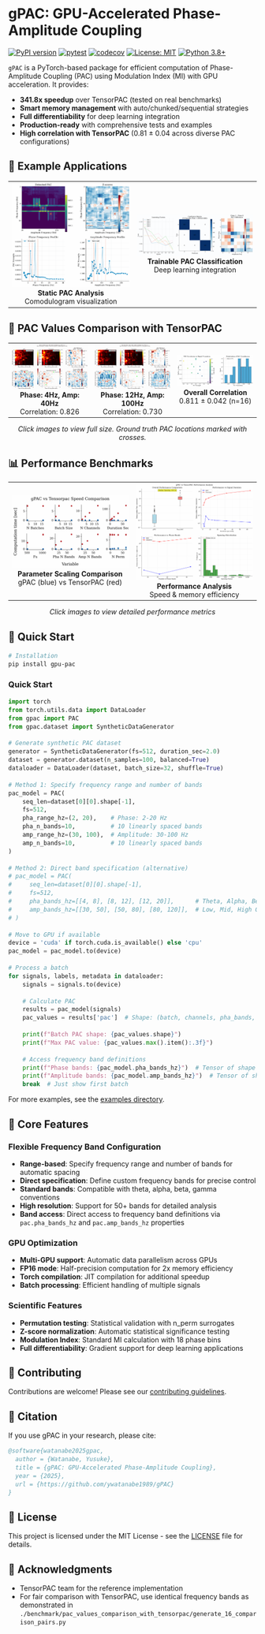 <!-- ---
!-- Timestamp: 2025-06-12 01:17:16
!-- Author: ywatanabe
!-- File: /ssh:ywatanabe@sp:/home/ywatanabe/proj/gPAC/README.md
!-- --- -->

# gPAC: GPU-Accelerated Phase-Amplitude Coupling

[![PyPI version](https://badge.fury.io/py/gpu-pac.svg)](https://badge.fury.io/py/gpu-pac)
[![pytest](https://github.com/ywatanabe1989/gPAC/actions/workflows/tests.yml/badge.svg)](https://github.com/ywatanabe1989/gPAC/actions/workflows/tests.yml)
[![codecov](https://codecov.io/gh/ywatanabe1989/gPAC/branch/main/graph/badge.svg)](https://codecov.io/gh/ywatanabe1989/gPAC)
[![License: MIT](https://img.shields.io/badge/License-MIT-yellow.svg)](https://opensource.org/licenses/MIT)
[![Python 3.8+](https://img.shields.io/badge/python-3.8+-blue.svg)](https://www.python.org/downloads/)

`gPAC` is a PyTorch-based package for efficient computation of Phase-Amplitude Coupling (PAC) using Modulation Index (MI) with GPU acceleration. It provides:

- **341.8x speedup** over TensorPAC (tested on real benchmarks)
- **Smart memory management** with auto/chunked/sequential strategies
- **Full differentiability** for deep learning integration
- **Production-ready** with comprehensive tests and examples
- **High correlation with TensorPAC** (0.81 ± 0.04 across diverse PAC configurations)

## 🎯 Example Applications

<div align="center">
  <table>
    <tr>
      <td align="center">
        <img src="./examples/gpac/example__PAC_out/01_static_pac_analysis.gif" alt="Static PAC Analysis" width="350">
        <br><b>Static PAC Analysis</b>
        <br>Comodulogram visualization
      </td>
      <td align="center">
        <img src="./examples/gpac/example__PAC_out/02_trainable_pac_classification.gif" alt="Trainable PAC Classification" width="350">
        <br><b>Trainable PAC Classification</b>
        <br>Deep learning integration
      </td>
    </tr>
  </table>
</div>

## 🔬 PAC Values Comparison with TensorPAC

<div align="center">
  <table>
    <tr>
      <td align="center">
        <img src="./benchmark/pac_values_comparison_with_tensorpac/generate_16_comparison_pairs_out/comparison_pair_01.gif" alt="Comparison Pair 1" width="250">
        <br><b>Phase: 4Hz, Amp: 40Hz</b>
        <br>Correlation: 0.826
      </td>
      <td align="center">
        <img src="./benchmark/pac_values_comparison_with_tensorpac/generate_16_comparison_pairs_out/comparison_pair_04.gif" alt="Comparison Pair 4" width="250">
        <br><b>Phase: 12Hz, Amp: 100Hz</b>
        <br>Correlation: 0.730
      </td>
      <td align="center">
        <img src="./benchmark/pac_values_comparison_with_tensorpac/generate_16_comparison_pairs_out/correlation_summary_visualization.gif" alt="Correlation Summary" width="250">
        <br><b>Overall Correlation</b>
        <br>0.811 ± 0.042 (n=16)
      </td>
    </tr>
  </table>
  
  <i>Click images to view full size. Ground truth PAC locations marked with crosses.</i>
</div>


## 📊 Performance Benchmarks

<div align="center">
  <table>
    <tr>
      <td align="center">
        <img src="./benchmark/parameter_sweep/_parameter_sweep_helper_visualize_out/01_parameter_scaling_on_grids_y-not-shared.gif" alt="Parameter Scaling" width="350">
        <br><b>Parameter Scaling Comparison</b>
        <br>gPAC (blue) vs TensorPAC (red)
      </td>
      <td align="center">
        <img src="./benchmark/parameter_sweep/_parameter_sweep_helper_analyze_out/gpac_performance_analysis.gif" alt="Performance Analysis" width="350">
        <br><b>Performance Analysis</b>
        <br>Speed & memory efficiency
      </td>
    </tr>
  </table>
  
  <i>Click images to view detailed performance metrics</i>
</div>


## 🚀 Quick Start

```bash
# Installation
pip install gpu-pac
```

### Quick Start

```python
import torch
from torch.utils.data import DataLoader
from gpac import PAC
from gpac.dataset import SyntheticDataGenerator

# Generate synthetic PAC dataset
generator = SyntheticDataGenerator(fs=512, duration_sec=2.0)
dataset = generator.dataset(n_samples=100, balanced=True)
dataloader = DataLoader(dataset, batch_size=32, shuffle=True)

# Method 1: Specify frequency range and number of bands
pac_model = PAC(
    seq_len=dataset[0][0].shape[-1],
    fs=512,
    pha_range_hz=(2, 20),    # Phase: 2-20 Hz
    pha_n_bands=10,          # 10 linearly spaced bands
    amp_range_hz=(30, 100),  # Amplitude: 30-100 Hz  
    amp_n_bands=10,          # 10 linearly spaced bands
)

# Method 2: Direct band specification (alternative)
# pac_model = PAC(
#     seq_len=dataset[0][0].shape[-1],
#     fs=512,
#     pha_bands_hz=[[4, 8], [8, 12], [12, 20]],      # Theta, Alpha, Beta
#     amp_bands_hz=[[30, 50], [50, 80], [80, 120]],  # Low, Mid, High Gamma
# )

# Move to GPU if available
device = 'cuda' if torch.cuda.is_available() else 'cpu'
pac_model = pac_model.to(device)

# Process a batch
for signals, labels, metadata in dataloader:
    signals = signals.to(device)
    
    # Calculate PAC
    results = pac_model(signals)
    pac_values = results['pac']  # Shape: (batch, channels, pha_bands, amp_bands)
    
    print(f"Batch PAC shape: {pac_values.shape}")
    print(f"Max PAC value: {pac_values.max().item():.3f}")
    
    # Access frequency band definitions
    print(f"Phase bands: {pac_model.pha_bands_hz}")  # Tensor of shape (n_pha, 2) with [low, high] Hz
    print(f"Amplitude bands: {pac_model.amp_bands_hz}")  # Tensor of shape (n_amp, 2) with [low, high] Hz
    break  # Just show first batch
```

For more examples, see the [examples directory](./examples/).

## 🔧 Core Features

### Flexible Frequency Band Configuration
- **Range-based**: Specify frequency range and number of bands for automatic spacing
- **Direct specification**: Define custom frequency bands for precise control
- **Standard bands**: Compatible with theta, alpha, beta, gamma conventions
- **High resolution**: Support for 50+ bands for detailed analysis
- **Band access**: Direct access to frequency band definitions via `pac.pha_bands_hz` and `pac.amp_bands_hz` properties

### GPU Optimization
- **Multi-GPU support**: Automatic data parallelism across GPUs
- **FP16 mode**: Half-precision computation for 2x memory efficiency
- **Torch compilation**: JIT compilation for additional speedup
- **Batch processing**: Efficient handling of multiple signals

### Scientific Features
- **Permutation testing**: Statistical validation with n_perm surrogates
- **Z-score normalization**: Automatic statistical significance testing
- **Modulation Index**: Standard MI calculation with 18 phase bins
- **Full differentiability**: Gradient support for deep learning applications

## 🤝 Contributing

Contributions are welcome! Please see our [contributing guidelines](CONTRIBUTING.md).

## 📖 Citation

If you use gPAC in your research, please cite:

```bibtex
@software{watanabe2025gpac,
  author = {Watanabe, Yusuke},
  title = {gPAC: GPU-Accelerated Phase-Amplitude Coupling},
  year = {2025},
  url = {https://github.com/ywatanabe1989/gPAC}
}
```

## 📄 License

This project is licensed under the MIT License - see the [LICENSE](LICENSE) file for details.

## 🙏 Acknowledgments

- TensorPAC team for the reference implementation
- For fair comparison with TensorPAC, use identical frequency bands as demonstrated in `./benchmark/pac_values_comparison_with_tensorpac/generate_16_comparison_pairs.py`

<!-- EOF -->